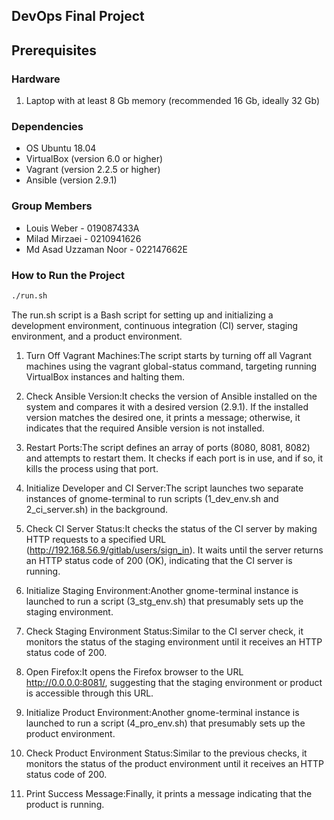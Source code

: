 ## DevOps Final Project

## Prerequisites

### Hardware

1. Laptop with at least 8 Gb memory (recommended 16 Gb, ideally 32 Gb)

### Dependencies
- OS Ubuntu 18.04 
- VirtualBox (version 6.0 or higher)
- Vagrant (version 2.2.5 or higher)
- Ansible (version 2.9.1)

### Group Members
- Louis Weber - 019087433A
- Milad Mirzaei - 0210941626
- Md Asad Uzzaman Noor - 022147662E

### How to Run the Project
```bash
./run.sh
```
The run.sh script is a Bash script for setting up and initializing a development environment, continuous integration (CI) server, staging environment, and a product environment.

1. Turn Off Vagrant Machines:The script starts by turning off all Vagrant machines using the vagrant global-status command, targeting running VirtualBox instances and halting them.

2. Check Ansible Version:It checks the version of Ansible installed on the system and compares it with a desired version (2.9.1). If the installed version matches the desired one, it prints a message; otherwise, it indicates that the required Ansible version is not installed.

3. Restart Ports:The script defines an array of ports (8080, 8081, 8082) and attempts to restart them. It checks if each port is in use, and if so, it kills the process using that port.

4. Initialize Developer and CI Server:The script launches two separate instances of gnome-terminal to run scripts (1_dev_env.sh and 2_ci_server.sh) in the background.

5. Check CI Server Status:It checks the status of the CI server by making HTTP requests to a specified URL (http://192.168.56.9/gitlab/users/sign_in). It waits until the server returns an HTTP status code of 200 (OK), indicating that the CI server is running.

6. Initialize Staging Environment:Another gnome-terminal instance is launched to run a script (3_stg_env.sh) that presumably sets up the staging environment.

7. Check Staging Environment Status:Similar to the CI server check, it monitors the status of the staging environment until it receives an HTTP status code of 200.

8. Open Firefox:It opens the Firefox browser to the URL http://0.0.0.0:8081/, suggesting that the staging environment or product is accessible through this URL.

9. Initialize Product Environment:Another gnome-terminal instance is launched to run a script (4_pro_env.sh) that presumably sets up the product environment.

10. Check Product Environment Status:Similar to the previous checks, it monitors the status of the product environment until it receives an HTTP status code of 200.

11. Print Success Message:Finally, it prints a message indicating that the product is running.


